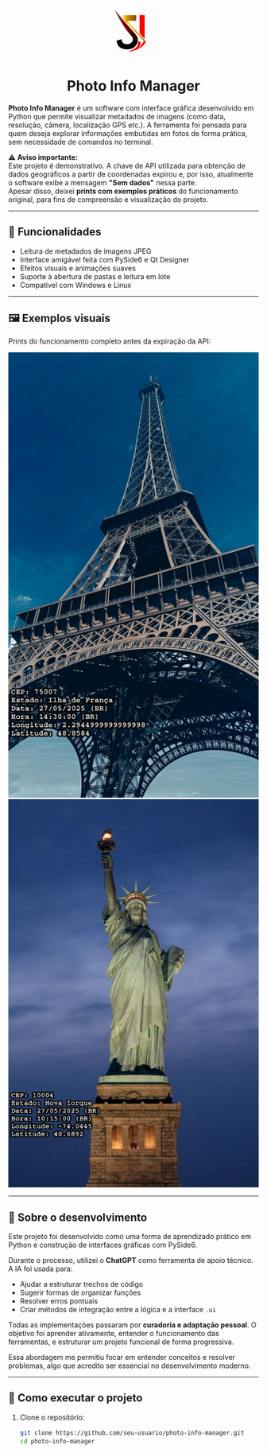 <p align="center">
  <img src="assets/icon.png" alt="Ícone" width="100" />
</p>

<h1 align="center">Photo Info Manager</h1>

**Photo Info Manager** é um software com interface gráfica desenvolvido em Python que permite visualizar metadados de imagens (como data, resolução, câmera, localização GPS etc.). A ferramenta foi pensada para quem deseja explorar informações embutidas em fotos de forma prática, sem necessidade de comandos no terminal.

⚠️ **Aviso importante:**  
Este projeto é demonstrativo. A chave de API utilizada para obtenção de dados geográficos a partir de coordenadas expirou e, por isso, atualmente o software exibe a mensagem **"Sem dados"** nessa parte.  
Apesar disso, deixei **prints com exemplos práticos** do funcionamento original, para fins de compreensão e visualização do projeto.

---

## 🔧 Funcionalidades

- Leitura de metadados de imagens JPEG
- Interface amigável feita com PySide6 e Qt Designer
- Efeitos visuais e animações suaves
- Suporte à abertura de pastas e leitura em lote
- Compatível com Windows e Linux

---

<h2>🖼️ Exemplos visuais</h2>

<p>Prints do funcionamento completo antes da expiração da API:</p>

<img src="assets/prints_exemplo/TorreEiffel_Photo_Info_Manager.jpg" alt="Torre Eiffel" width="600"/>
<img src="assets/prints_exemplo/EstatuaDaLiberdade_Photo_Info_Manager.jpg" alt="Estátua da Liberdade" width="600"/>

---

## 🧠 Sobre o desenvolvimento

Este projeto foi desenvolvido como uma forma de aprendizado prático em Python e construção de interfaces gráficas com PySide6.

Durante o processo, utilizei o **ChatGPT** como ferramenta de apoio técnico. A IA foi usada para:
- Ajudar a estruturar trechos de código
- Sugerir formas de organizar funções
- Resolver erros pontuais
- Criar métodos de integração entre a lógica e a interface `.ui`

Todas as implementações passaram por **curadoria e adaptação pessoal**. O objetivo foi aprender ativamente, entender o funcionamento das ferramentas, e estruturar um projeto funcional de forma progressiva.  

Essa abordagem me permitiu focar em entender conceitos e resolver problemas, algo que acredito ser essencial no desenvolvimento moderno.

---

## 🚀 Como executar o projeto

1. Clone o repositório:
   ```bash
   git clone https://github.com/seu-usuario/photo-info-manager.git
   cd photo-info-manager

